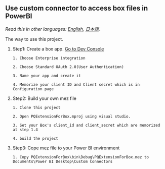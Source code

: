## Use custom connector to access box files in PowerBI
*Read this in other languages: [English](README.md), [日本語](README.ja.md).*

The way to use this project.

1. Step1: Create a box app. [Go to Dev Console](https://developer.box.com/)

       1. Choose Enterprise integration
	   
	   2. Choose Standard OAuth 2.0(User Authentication)
	   
	   3. Name your app and create it
	   
	   4. Memorize your client ID and Client secret which is in Configuration page
	   
2. Step2: Build your own mez file

       1. Clone this project
	   
	   2. Open PQExtensionForBox.mproj using visual studio.
	   
	   3. Set your Box's client_id and client_secret which are memorized at step 1.4
	   
	   4. build the project
	   
3. Step3: Cope mez file to your Power BI environment

       1. Copy PQExtensionForBox\bin\Debug\PQExtensionForBox.mez to Documents\Power BI Desktop\Custom Connectors
